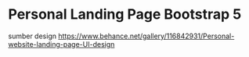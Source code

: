 # Personal Landing Page Bootstrap 5
sumber design https://www.behance.net/gallery/116842931/Personal-website-landing-page-UI-design
